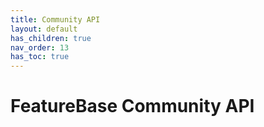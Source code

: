 ```yaml
---
title: Community API
layout: default
has_children: true
nav_order: 13
has_toc: true
---
```


# FeatureBase Community API
